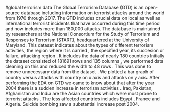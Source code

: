 #global terrorism data
The Global Terrorism Database (GTD) is an open-source database including information on terrorist attacks around the world from 1970 through 2017. The GTD includes crucial data on local  as well as international terrorist incidents that have occurred during this time period and now includes more than 180,000 attacks. The database is maintained by researchers at the National Consortium for the Study of Terrorism and Responses to Terrorism (START), headquartered at the University of Maryland.
This dataset indicates about the types of  different terrorism activities, the region where it is carried , the specified year,
its succesion or failure, attacking region .
It includes the data of nearly 180 countries 
Initially the dataset consisted of 181691 rows and 135 columns , we performed data cleaning on this and reduced the width to 48 rows . This was done to remove unnecessary data from the dataset .
We plotted a bar graph of country versus attacks with country on x axis and attacks on y axis.
After performing the EDA on GTD we came to know about that after the year 2004 there is a sudden increase in terrorism activities . Iraq, Pakistan, Afghanistan and India are the  Asian countries which were most prone to terrorist attacks .
The less affected countries includes Egypt , France and Algeria.
Suicide bombing saw a substantial increase post 2004.

